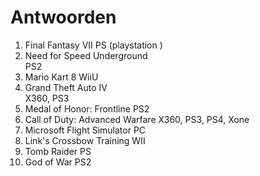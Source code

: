 # Antwoorden

1. Final Fantasy VII
   PS (playstation )
2. Need for Speed Underground 	
   PS2
3. Mario Kart 8
   WiiU
4. Grand Theft Auto IV 	
   X360, PS3
5. Medal of Honor: Frontline
   PS2
6. Call of Duty: Advanced Warfare
   X360, PS3, PS4, Xone
7. Microsoft Flight Simulator
   PC
8. Link's Crossbow Training
   WII
9. Tomb Raider
   PS
10. God of War
   PS2  